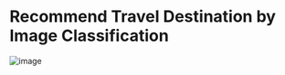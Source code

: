 # Recommend Travel Destination by Image Classification
![image](https://github.com/user-attachments/assets/1244915c-4766-43c6-88fc-41fa8f4fdf70)

